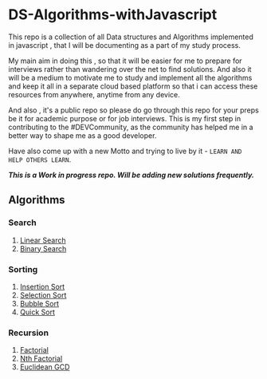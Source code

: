 # DS-Algorithms-withJavascript

This repo is a collection of all Data structures and Algorithms implemented in javascript , that I will be documenting as a part of my study process.

My main aim in doing this , so that it will be easier for me to prepare for interviews rather than wandering over the net to find solutions. And also it will be a medium to motivate me to study and implement all the algorithms and keep it all in a separate cloud based platform so that i can access these resources from anywhere, anytime from any device.

And also , it's a public repo so please do go through this repo for your preps be it for academic purpose or for job interviews. This is my first step in contributing to the #DEVCommunity, as the community has helped me in a better way to shape me as a good developer.

Have also come up with a new Motto and trying to live by it - `LEARN AND HELP OTHERS LEARN`.

***This is a Work in progress repo. Will be adding new solutions frequently.***

## Algorithms 

### Search
1. [Linear Search](Search/LinearSearch)
2. [Binary Search](Search/BinarySearch)

### Sorting
1. [Insertion Sort](Sorting/InsertionSort)
2. [Selection Sort](Sorting/SelectionSort)
3. [Bubble Sort](Sorting/BubbleSort)
4. [Quick Sort](Sorting/QuickSort)

### Recursion
1. [Factorial](Recursion/Factorial)
2. [Nth Factorial](Recursion/Nth-Factorial)
3. [Euclidean GCD](Recursion/EuclideanGCD)
